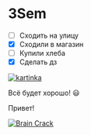 # 3Sem

* [ ] Сходить на улицу
* [x] Сходили в магазин 
* [ ] Купили хлеба
* [x] Сделать дз

[![kartinka](https://kot-pes.com/wp-content/uploads/2016/09/image6-3.jpeg)](https://www.youtube.com/watch?v=zghOwqt4v3c)

Всё будет хорошо! :smiley:

Привет!

[![Brain Crack](https://encrypted-tbn0.gstatic.com/images?q=tbn:ANd9GcQliB8_aBJlObdNrDNTjAOdRZ2uWNVSJBBUqg&usqp=CAU)](https://www.youtube.com/watch?v=TzhIfN4UQv8)